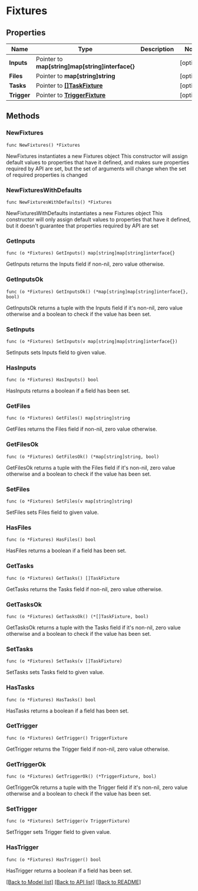 # Fixtures

## Properties

Name | Type | Description | Notes
------------ | ------------- | ------------- | -------------
**Inputs** | Pointer to **map[string]map[string]interface{}** |  | [optional] 
**Files** | Pointer to **map[string]string** |  | [optional] 
**Tasks** | Pointer to [**[]TaskFixture**](TaskFixture.md) |  | [optional] 
**Trigger** | Pointer to [**TriggerFixture**](TriggerFixture.md) |  | [optional] 

## Methods

### NewFixtures

`func NewFixtures() *Fixtures`

NewFixtures instantiates a new Fixtures object
This constructor will assign default values to properties that have it defined,
and makes sure properties required by API are set, but the set of arguments
will change when the set of required properties is changed

### NewFixturesWithDefaults

`func NewFixturesWithDefaults() *Fixtures`

NewFixturesWithDefaults instantiates a new Fixtures object
This constructor will only assign default values to properties that have it defined,
but it doesn't guarantee that properties required by API are set

### GetInputs

`func (o *Fixtures) GetInputs() map[string]map[string]interface{}`

GetInputs returns the Inputs field if non-nil, zero value otherwise.

### GetInputsOk

`func (o *Fixtures) GetInputsOk() (*map[string]map[string]interface{}, bool)`

GetInputsOk returns a tuple with the Inputs field if it's non-nil, zero value otherwise
and a boolean to check if the value has been set.

### SetInputs

`func (o *Fixtures) SetInputs(v map[string]map[string]interface{})`

SetInputs sets Inputs field to given value.

### HasInputs

`func (o *Fixtures) HasInputs() bool`

HasInputs returns a boolean if a field has been set.

### GetFiles

`func (o *Fixtures) GetFiles() map[string]string`

GetFiles returns the Files field if non-nil, zero value otherwise.

### GetFilesOk

`func (o *Fixtures) GetFilesOk() (*map[string]string, bool)`

GetFilesOk returns a tuple with the Files field if it's non-nil, zero value otherwise
and a boolean to check if the value has been set.

### SetFiles

`func (o *Fixtures) SetFiles(v map[string]string)`

SetFiles sets Files field to given value.

### HasFiles

`func (o *Fixtures) HasFiles() bool`

HasFiles returns a boolean if a field has been set.

### GetTasks

`func (o *Fixtures) GetTasks() []TaskFixture`

GetTasks returns the Tasks field if non-nil, zero value otherwise.

### GetTasksOk

`func (o *Fixtures) GetTasksOk() (*[]TaskFixture, bool)`

GetTasksOk returns a tuple with the Tasks field if it's non-nil, zero value otherwise
and a boolean to check if the value has been set.

### SetTasks

`func (o *Fixtures) SetTasks(v []TaskFixture)`

SetTasks sets Tasks field to given value.

### HasTasks

`func (o *Fixtures) HasTasks() bool`

HasTasks returns a boolean if a field has been set.

### GetTrigger

`func (o *Fixtures) GetTrigger() TriggerFixture`

GetTrigger returns the Trigger field if non-nil, zero value otherwise.

### GetTriggerOk

`func (o *Fixtures) GetTriggerOk() (*TriggerFixture, bool)`

GetTriggerOk returns a tuple with the Trigger field if it's non-nil, zero value otherwise
and a boolean to check if the value has been set.

### SetTrigger

`func (o *Fixtures) SetTrigger(v TriggerFixture)`

SetTrigger sets Trigger field to given value.

### HasTrigger

`func (o *Fixtures) HasTrigger() bool`

HasTrigger returns a boolean if a field has been set.


[[Back to Model list]](../README.md#documentation-for-models) [[Back to API list]](../README.md#documentation-for-api-endpoints) [[Back to README]](../README.md)


